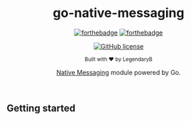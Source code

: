 <h1 align="center">go-native-messaging</h1><div align="center">

[![forthebadge](https://forthebadge.com/images/badges/fuck-it-ship-it.svg)](https://forthebadge.com)
[![forthebadge](https://forthebadge.com/images/badges/made-with-go.svg)](https://forthebadge.com)

[![GitHub license](https://img.shields.io/github/license/LegendaryB/go-native-messaging.svg?longCache=true&style=flat-square)](https://github.com/LegendaryB/go-native-messaging/blob/main/LICENSE)

<sub>Built with ❤︎ by LegendaryB</sub>

[Native Messaging](https://developer.chrome.com/docs/apps/nativeMessaging/) module powered by Go.
</div><br>

## Getting started
